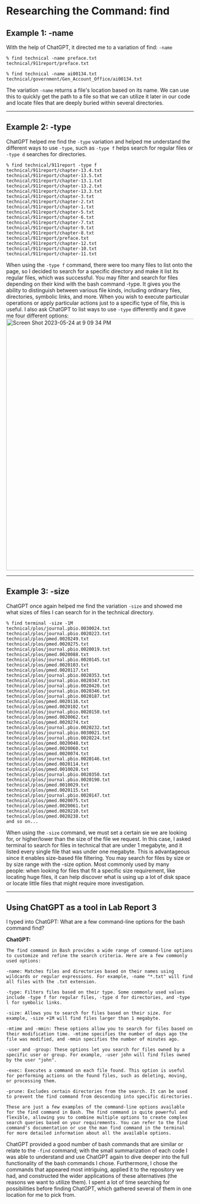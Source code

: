 # Researching the Command: find

## Example 1: -name

With the help of ChatGPT, it directed me to a variation of find: `-name`

```
% find technical -name preface.txt
technical/911report/preface.txt

% find technical -name ai00134.txt
technical/government/Gen_Account_Office/ai00134.txt
```

The variation `-name` returns a file's location based on its name. We can use this to quickly get the path to a file so that we can utilize it later in our code and locate files that are deeply buried within several directories.

---

## Example 2: -type

ChatGPT helped me find the `-type` variation and helped me understand the different ways to use `-type`, such as `-type f` helps search for regular files or `-type d` searches for directories.

```
% find technical/911report -type f
technical/911report/chapter-13.4.txt
technical/911report/chapter-13.5.txt
technical/911report/chapter-13.1.txt
technical/911report/chapter-13.2.txt
technical/911report/chapter-13.3.txt
technical/911report/chapter-3.txt
technical/911report/chapter-2.txt
technical/911report/chapter-1.txt
technical/911report/chapter-5.txt
technical/911report/chapter-6.txt
technical/911report/chapter-7.txt
technical/911report/chapter-9.txt
technical/911report/chapter-8.txt
technical/911report/preface.txt
technical/911report/chapter-12.txt
technical/911report/chapter-10.txt
technical/911report/chapter-11.txt
```

When using the `-type f` command, there were too many files to list onto the page, so I decided to search for a specific directory and make it list its regular files, which was successful. You may filter and search for files depending on their kind with the bash command -type. It gives you the ability to distinguish between various file kinds, including ordinary files, directories, symbolic links, and more. When you wish to execute particular operations or apply particular actions just to a specific type of file, this is useful. I also ask ChatGPT to list ways to use `-type` differently and it gave me four different options: 
<img width="675" alt="Screen Shot 2023-05-24 at 9 09 34 PM" src="https://github.com/brrandonkim/cse15l-lab-reports/assets/110199983/72305c26-afd2-4451-a5c3-d97ccfdc4fc5">

---

## Example 3: -size

ChatGPT once again helped me find the variation `-size` and showed me what sizes of files I can search for in the technical directory.

```
% find terminal -size -1M
technical/plos/journal.pbio.0030024.txt
technical/plos/journal.pbio.0020223.txt
technical/plos/pmed.0020249.txt
technical/plos/pmed.0020275.txt
technical/plos/journal.pbio.0020019.txt
technical/plos/pmed.0020088.txt
technical/plos/journal.pbio.0020145.txt
technical/plos/pmed.0020103.txt
technical/plos/pmed.0020117.txt
technical/plos/journal.pbio.0020353.txt
technical/plos/journal.pbio.0020347.txt
technical/plos/journal.pbio.0020420.txt
technical/plos/journal.pbio.0020346.txt
technical/plos/journal.pbio.0020187.txt
technical/plos/pmed.0020116.txt
technical/plos/pmed.0020102.txt
technical/plos/journal.pbio.0020150.txt
technical/plos/pmed.0020062.txt
technical/plos/pmed.0020274.txt
technical/plos/journal.pbio.0020232.txt
technical/plos/journal.pbio.0030021.txt
technical/plos/journal.pbio.0020224.txt
technical/plos/pmed.0020048.txt
technical/plos/pmed.0020060.txt
technical/plos/pmed.0020074.txt
technical/plos/journal.pbio.0020146.txt
technical/plos/pmed.0020114.txt
technical/plos/pmed.0010028.txt
technical/plos/journal.pbio.0020350.txt
technical/plos/journal.pbio.0020190.txt
technical/plos/pmed.0010029.txt
technical/plos/pmed.0020115.txt
technical/plos/journal.pbio.0020147.txt
technical/plos/pmed.0020075.txt
technical/plos/pmed.0020061.txt
technical/plos/pmed.0020210.txt
technical/plos/pmed.0020238.txt
and so on...
```

When using the `-size` command, we must set a certain sie we are looking for, or higher/lower than the size of the file we request. In this case, I asked terminal to search for files in technical that are under 1 megabyte, and it listed every single file that was under one megabyte. This is advantageous since it enables size-based file filtering.  You may search for files by size or by size range with the -size option. Most commonly used by many people: when looking for files that fit a specific size requirement, like locating huge files, it can help discover what is using up a lot of disk space or locate little files that might require more investigation.

---

## Using ChatGPT as a tool in Lab Report 3

I typed into ChatGPT: What are a few command-line options for the bash command find?

**ChatGPT:**
```
The find command in Bash provides a wide range of command-line options to customize and refine the search criteria. Here are a few commonly used options:

-name: Matches files and directories based on their names using wildcards or regular expressions. For example, -name "*.txt" will find all files with the .txt extension.

-type: Filters files based on their type. Some commonly used values include -type f for regular files, -type d for directories, and -type l for symbolic links.

-size: Allows you to search for files based on their size. For example, -size +1M will find files larger than 1 megabyte.

-mtime and -mmin: These options allow you to search for files based on their modification time. -mtime specifies the number of days ago the file was modified, and -mmin specifies the number of minutes ago.

-user and -group: These options let you search for files owned by a specific user or group. For example, -user john will find files owned by the user "john".

-exec: Executes a command on each file found. This option is useful for performing actions on the found files, such as deleting, moving, or processing them.

-prune: Excludes certain directories from the search. It can be used to prevent the find command from descending into specific directories.

These are just a few examples of the command-line options available for the find command in Bash. The find command is quite powerful and flexible, allowing you to combine multiple options to create complex search queries based on your requirements. You can refer to the find command's documentation or use the man find command in the terminal for more detailed information about all the available options.
```

ChatGPT provided a good number of bash commands that are similar or relate to the `-find` command; with the small summarization of each code I was able to understand and use ChatGPT again to dive deeper into the full functionality of the bash commands I chose. Furthermore, I chose the commands that appeared most intriguing, applied it to the repository we had, and constructed the wider applications of these alternatives (the reasons we want to utilize them). I spent a lot of time searching for possibilities before finding ChatGPT, which gathered several of them in one location for me to pick from.
